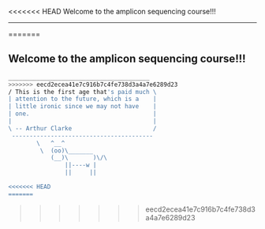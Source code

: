 <<<<<<< HEAD
Welcome to the amplicon sequencing course!!!


 ________________________________________
=======
## Welcome to the amplicon sequencing course!!!

```bash
________________________________________
>>>>>>> eecd2ecea41e7c916b7c4fe738d3a4a7e6289d23
/ This is the first age that's paid much \
| attention to the future, which is a    |
| little ironic since we may not have    |
| one.                                   |
|                                        |
\ -- Arthur Clarke                       /
 ----------------------------------------
        \   ^__^
         \  (oo)\_______
            (__)\       )\/\
                ||----w |
                ||     ||

<<<<<<< HEAD
=======
```
>>>>>>> eecd2ecea41e7c916b7c4fe738d3a4a7e6289d23
